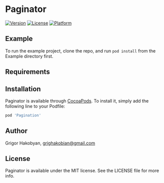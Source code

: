 # Paginator

[![Version](https://img.shields.io/cocoapods/v/Pagination.svg?style=flat)](https://cocoapods.org/pods/Pagination)
[![License](https://img.shields.io/cocoapods/l/Pagination.svg?style=flat)](https://cocoapods.org/pods/Pagination)
[![Platform](https://img.shields.io/cocoapods/p/Pagination.svg?style=flat)](https://cocoapods.org/pods/Pagination)

## Example

To run the example project, clone the repo, and run `pod install` from the Example directory first.

## Requirements

## Installation

Paginator is available through [CocoaPods](https://cocoapods.org). To install
it, simply add the following line to your Podfile:

```ruby
pod 'Pagination'
```

## Author

Grigor Hakobyan, grighakobian@gmail.com

## License

Paginator is available under the MIT license. See the LICENSE file for more info.
